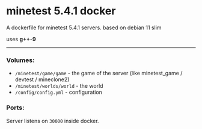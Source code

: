 # minetest 5.4.1 docker

A dockerfile for minetest 5.4.1 servers.
based on debian 11 slim

uses **g++-9**

---

### Volumes:

- `/minetest/game/game` - the game of the server (like minetest_game / devtest / mineclone2)
- `/minetest/worlds/world` - the world
- `/config/config.yml` - configuration

### Ports:

Server listens on `30000` inside docker.
